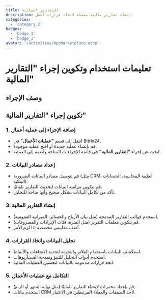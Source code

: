 ```yaml
---
title: التقارير المالية
description: إنشاء تقارير مالية مفصلة لاتخاذ قرارات أفضل.
categories: 
  - 'category_2'
badges: 
  - 'badge_1'
  - 'badge_3'
avatar: '/activities/AppMarketplace.webp'
---
```

# تعليمات استخدام وتكوين إجراء "التقارير المالية"

## وصف الإجراء

## **تكوين إجراء "التقارير المالية"**

### 1. إضافة الإجراء إلى عملية أعمال
- انتقل إلى قسم **"عمليات الأعمال"** في Bitrix24.
- قم بإنشاء عملية جديدة أو افتح عملية موجودة.
- ابحث عن إجراء **"التقارير المالية"** في قائمة الإجراءات المتاحة وأضفه إلى العملية.

### 2. إعداد مصادر البيانات
- قم بتوصيل مصادر البيانات الضرورية (مثل CRM، أنظمة المحاسبة، الحسابات البنكية).
- قم بتكوين مزامنة البيانات لتحديث التقارير تلقائيًا.
- تأكد من تكامل البيانات بشكل صحيح وأنها متاحة للتحليل.

### 3. إنشاء التقارير المالية
- استخدم قوالب التقارير المدمجة (مثل بيان الأرباح والخسائر، الميزانية العمومية).
- قم بتكوين معلمات التقرير (مثل الفترة، فئات الإيرادات والمصروفات).
- أضف مقاييس مخصصة إذا لزم الأمر.

### 4. تحليل البيانات واتخاذ القرارات
- استكشف البيانات باستخدام الفلاتر والتجزئة لتحديد الاتجاهات والأنماط.
- استخدم أدوات التحليل للتنبؤ ونمذجة السيناريوهات.
- اتخذ قرارات مدعومة بالبيانات لتحسين العمليات المالية.

### 5. التكامل مع عمليات الأعمال
- قم بإعداد محفزات لإنشاء التقارير تلقائيًا (مثل نهاية الشهر أو الربع).
- استخدم بيانات CRM لأخذ الصفقات والعملاء المرتبطين في الاعتبار.